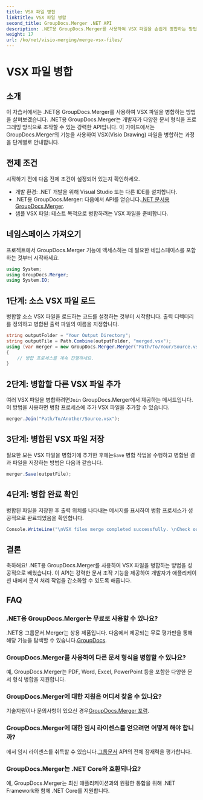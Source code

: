 ```yaml
---
title: VSX 파일 병합
linktitle: VSX 파일 병합
second_title: GroupDocs.Merger .NET API
description: .NET용 GroupDocs.Merger를 사용하여 VSX 파일을 손쉽게 병합하는 방법을 알아보세요. 이 포괄적인 가이드는 문서 조작 작업을 단순화합니다.
weight: 17
url: /ko/net/visio-merging/merge-vsx-files/
---
```


# VSX 파일 병합

## 소개
이 자습서에서는 .NET용 GroupDocs.Merger를 사용하여 VSX 파일을 병합하는 방법을 살펴보겠습니다. .NET용 GroupDocs.Merger는 개발자가 다양한 문서 형식을 프로그래밍 방식으로 조작할 수 있는 강력한 API입니다. 이 가이드에서는 GroupDocs.Merger의 기능을 사용하여 VSX(Visio Drawing) 파일을 병합하는 과정을 단계별로 안내합니다.
## 전제 조건
시작하기 전에 다음 전제 조건이 설정되어 있는지 확인하세요.
- 개발 환경: .NET 개발을 위해 Visual Studio 또는 다른 IDE를 설치합니다.
-  .NET용 GroupDocs.Merger: 다음에서 API를 얻습니다.[.NET 문서용 GroupDocs.Merger](https://tutorials.groupdocs.com/merger/net/).
- 샘플 VSX 파일: 테스트 목적으로 병합하려는 VSX 파일을 준비합니다.

## 네임스페이스 가져오기
프로젝트에서 GroupDocs.Merger 기능에 액세스하는 데 필요한 네임스페이스를 포함하는 것부터 시작하세요.
```csharp
using System; 
using GroupDocs.Merger;
using System.IO;
```
## 1단계: 소스 VSX 파일 로드
병합할 소스 VSX 파일을 로드하는 코드를 설정하는 것부터 시작합니다. 출력 디렉터리를 정의하고 병합된 출력 파일의 이름을 지정합니다.
```csharp
string outputFolder = "Your Output Directory";
string outputFile = Path.Combine(outputFolder, "merged.vsx");
using (var merger = new GroupDocs.Merger.Merger("Path/To/Your/Source.vsx"))
{
    // 병합 프로세스를 계속 진행하세요.
}
```
## 2단계: 병합할 다른 VSX 파일 추가
 여러 VSX 파일을 병합하려면`Join` GroupDocs.Merger에서 제공하는 메서드입니다. 이 방법을 사용하면 병합 프로세스에 추가 VSX 파일을 추가할 수 있습니다.
```csharp
merger.Join("Path/To/Another/Source.vsx");
```
## 3단계: 병합된 VSX 파일 저장
 필요한 모든 VSX 파일을 병합기에 추가한 후에는`Save` 병합 작업을 수행하고 병합된 결과 파일을 저장하는 방법은 다음과 같습니다.
```csharp
merger.Save(outputFile);
```
## 4단계: 병합 완료 확인
병합된 파일을 저장한 후 출력 위치를 나타내는 메시지를 표시하여 병합 프로세스가 성공적으로 완료되었음을 확인합니다.
```csharp
Console.WriteLine("\nVSX files merge completed successfully. \nCheck output in {0}", outputFolder);
```

## 결론
축하해요! .NET용 GroupDocs.Merger를 사용하여 VSX 파일을 병합하는 방법을 성공적으로 배웠습니다. 이 API는 강력한 문서 조작 기능을 제공하여 개발자가 애플리케이션 내에서 문서 처리 작업을 간소화할 수 있도록 해줍니다.

## FAQ
### .NET용 GroupDocs.Merger는 무료로 사용할 수 있나요?
 .NET용 그룹문서.Merger는 상용 제품입니다. 다음에서 제공되는 무료 평가판을 통해 해당 기능을 탐색할 수 있습니다.[GroupDocs](https://releases.groupdocs.com/).
### GroupDocs.Merger를 사용하여 다른 문서 형식을 병합할 수 있나요?
예, GroupDocs.Merger는 PDF, Word, Excel, PowerPoint 등을 포함한 다양한 문서 형식 병합을 지원합니다.
### GroupDocs.Merger에 대한 지원은 어디서 찾을 수 있나요?
 기술지원이나 문의사항이 있으신 경우[GroupDocs.Merger 포럼](https://forum.groupdocs.com/c/merger/32).
### GroupDocs.Merger에 대한 임시 라이센스를 얻으려면 어떻게 해야 합니까?
 에서 임시 라이센스를 취득할 수 있습니다.[그룹문서](https://purchase.groupdocs.com/temporary-license/) API의 전체 잠재력을 평가합니다.
### GroupDocs.Merger는 .NET Core와 호환되나요?
예, GroupDocs.Merger는 최신 애플리케이션과의 원활한 통합을 위해 .NET Framework와 함께 .NET Core를 지원합니다.